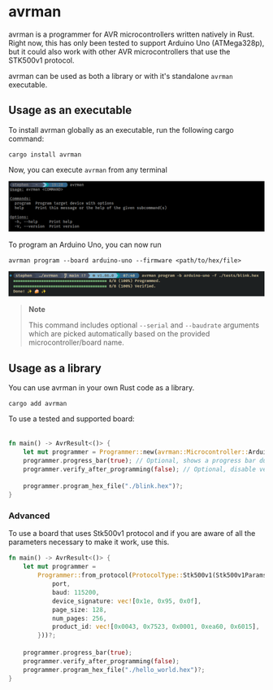 # avrman

avrman is a programmer for AVR microcontrollers written natively in Rust. Right
now, this has only been tested to support Arduino Uno (ATMega328p), but it could
also work with other AVR microcontrollers that use the STK500v1 protocol.

avrman can be used as both a library or with it's standalone `avrman`
executable.

## Usage as an executable

To install avrman globally as an executable, run the following cargo command:

```
cargo install avrman
```

Now, you can execute `avrman` from any terminal

![avrman](https://raw.githubusercontent.com/stephenkingston/avrman/refs/heads/main/doc/cmdline.png)

To program an Arduino Uno, you can now run

```
avrman program --board arduino-uno --firmware <path/to/hex/file>
```

![avrman done](https://raw.githubusercontent.com/stephenkingston/avrman/refs/heads/main/doc/programming.png)

> **Note**
>
> This command includes optional `--serial` and `--baudrate` arguments which are
> picked automatically based on the provided microcontroller/board name.

## Usage as a library

You can use avrman in your own Rust code as a library.

```
cargo add avrman
```

To use a tested and supported board:

```rust

fn main() -> AvrResult<()> {
    let mut programmer = Programmer::new(avrman::Microcontroller::ArduinoUno)?;
    programmer.progress_bar(true); // Optional, shows a progress bar during programming
    programmer.verify_after_programming(false); // Optional, disable verify

    programmer.program_hex_file("./blink.hex")?;
}

```

### Advanced

To use a board that uses Stk500v1 protocol and if you are aware of all the
parameters necessary to make it work, use this.

```rust
fn main() -> AvrResult<()> {
    let mut programmer =
        Programmer::from_protocol(ProtocolType::Stk500v1(Stk500v1Params {
            port,
            baud: 115200,
            device_signature: vec![0x1e, 0x95, 0x0f],
            page_size: 128,
            num_pages: 256,
            product_id: vec![0x0043, 0x7523, 0x0001, 0xea60, 0x6015],
        }))?;

    programmer.progress_bar(true);
    programmer.verify_after_programming(false);
    programmer.program_hex_file("./hello_world.hex")?;
}

```
